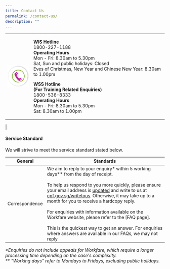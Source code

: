 ```yaml
---
title: Contact Us
permalink: /contact-us/
description: ""
---
```

|  |  |
| :-------- | :-------- |
|![Hotline](/images/ico_contact.png)|<p><b>WIS Hotline</b> <br>1800-227-1188 <br><b>Operating Hours</b> <br>Mon - Fri: 8.30am to 5.30pm <br>Sat, Sun and public holidays: Closed <br>Eves of Christmas, New Year and Chinese New Year: 8.30am to 1.00pm</p><p><b>WSS Hotline</b><br><b>(For Training Related Enquiries)</b><br>1800-536-8333<br><b>Operating Hours</b><br>Mon - Fri: 8.30am to 5.30pm<br>Sat: 8.30am to 1.00pm</p>|
|


#### Service Standard

We will strive to meet the service standard stated below.


| General | Standards |
| ------ | -------- |
| Correspondence     | We aim to reply to your enquiry* within 5 working days** from the day of receipt. <br><br> To help us respond to you more quickly, please ensure your email address is [updated](https://www.cpf.gov.sg/member/login/qr-code) and write to us at [cpf.gov.sg/writetous](https://www.cpf.gov.sg/eSvc/Web/FeedbackSubscription/Index?utm_source=shortURL). Otherwise, it may take up to a month for you to receive a hardcopy reply.<br><br>For enquiries with information available on the Workfare website, please refer to the [FAQ page]. <br><br>This is the quickest way to get an answer. For enquiries where answers are available in our FAQs, we may not reply     | 

<i>*Enquiries do not include appeals for Workfare, which require a longer processing time depending on the case's complexity. <br> ** "Working days" refer to Mondays to Fridays, excluding public holidays.</i>